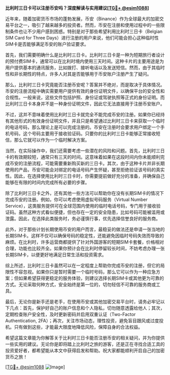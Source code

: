 **比利时三日卡可以注册币安吗？深度解读与实用建议[[TG💪+ @esim1088](https://t.me/s/esim1088)]**

近年来，随着加密货币市场的蓬勃发展，币安（Binance）作为全球最大的加密交易平台之一，吸引了越来越多的投资者。然而，币安在注册和使用过程中的一些限制条件也让不少用户感到困惑。特别是对于那些希望利用比利时三日卡（Belgian SIM Card for Three Days）进行注册的用户来说，他们可能会担心这种临时性SIM卡是否能够满足币安的账户验证要求。

首先，我们需要明确什么是比利时三日卡。比利时三日卡是一种为短期旅行者设计的预付费SIM卡，通常可以在比利时境内使用三天时间。这种卡片的主要用途是为用户提供基本的通讯服务，比如拨打、接听电话以及发送短信。然而，由于其临时性和非长期性的特点，许多人对其是否能够用于币安账户注册产生了疑问。

那么，比利时三日卡究竟能否注册币安呢？答案并不绝对，而是取决于具体情况。币安的注册流程中确实需要用户提供有效的身份证明文件，以确保平台的安全性和合规性。一般来说，这些文件包括护照、身份证或驾驶执照等正式的身份证明。而比利时三日卡本身并不是一种身份证明文件，因此它无法直接用于注册币安账户。

不过，这并不意味着使用比利时三日卡就完全不能完成币安的注册。如果你已经持有其他形式的有效身份证明文件，并且只是希望通过比利时三日卡来获取一个临时的电话号码，那么理论上是可以完成注册的。币安在注册时会要求用户绑定一个手机号码，这个号码主要用于接收验证码。只要你的比利时三日卡能够正常接收短信，那么它就可以作为一个临时解决方案。

当然，在实际操作中，我们还需要考虑一些潜在的风险和问题。首先，比利时三日卡的有效期较短，通常只有三天的时间。这意味着如果在这段时间内你未能顺利完成币安的注册流程，可能需要重新购买新的三日卡。其次，由于这种卡片并非长期使用的产品，币安可能会对绑定的电话号码产生怀疑，甚至拒绝验证该号码的真实性。因此，在选择使用比利时三日卡时，你需要提前做好充分的准备，并确保自己能够在有限的时间内完成所有必要的步骤。

除了比利时三日卡之外，还有其他一些方法可以帮助你在没有长期SIM卡的情况下完成币安的注册。例如，你可以考虑使用虚拟号码服务（Virtual Number Service），这类服务提供可在全球范围内使用的临时电话号码，专门用于接收验证码。虽然这种方式看似便捷，但也存在一定的安全隐患，比如号码可能被滥用或泄露。因此，在选择此类服务时，务必谨慎行事，优先选择信誉良好的服务商。

此外，对于那些计划长期使用币安的用户而言，最稳妥的做法还是申请一张当地的长期SIM卡。这样不仅可以确保号码的稳定性，还能避免因临时号码失效而导致的麻烦。在比利时，许多运营商都提供了针对外国游客的短期SIM卡套餐，价格相对合理，功能也比较齐全。如果你预计会在比利时停留较长时间，不妨考虑办理一张长期SIM卡，以便更好地满足日常生活和投资需求。

综上所述，比利时三日卡虽然可以在一定程度上帮助你完成币安的注册，但它的局限性不容忽视。如果你只是暂时需要一个临时号码，那么它可以作为一种应急方案；但如果希望获得更稳定的服务体验，则建议选择长期SIM卡或其他更为可靠的方式。无论采取何种方式，安全始终是第一位的，切勿轻信不可靠的服务商或工具。

最后，无论你是新手还是老手，在使用币安或其他加密交易平台时，请务必牢记以下几点：首先，保护好自己的账户信息和个人隐私，切勿随意透露给他人；其次，定期检查账户安全性，及时更新密码并启用双重认证（Two-Factor Authentication, 2FA）；再次，关注市场动态，理性投资，避免盲目跟风或过度投机。只有做到这些，才能最大限度地降低风险，保障自身的合法权益。

希望这篇文章能为你解答关于比利时三日卡能否注册币安的相关疑问，并为你提供一些实用的建议。无论你是即将踏上比利时之旅的游客，还是正在寻找合适工具的投资爱好者，都希望能从本文中获得启发和帮助。祝大家都能顺利开启自己的加密货币之旅！

[[TG💪+ @esim1088](https://t.me/s/esim1088) ![Image](https://i.postimg.cc/4NQfJmqS/Snipaste-2025-05-13-00-14-12.png)]